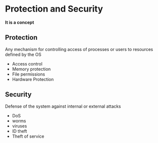 # Protection and Security

**It is a concept**

## Protection

Any mechanism for controlling access of processes or users to resources defined by the OS

- Access control
- Memory protection
- File permissions
- Hardware Protection

## Security

Defense of the system against internal or external attacks

- DoS
- worms
- viruses
- ID theft
- Theft of service
